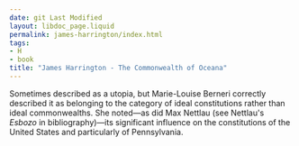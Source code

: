 ```yaml
---
date: git Last Modified
layout: libdoc_page.liquid
permalink: james-harrington/index.html
tags:
- H
- book
title: "James Harrington - The Commonwealth of Oceana"
---
```


Sometimes described as a utopia, but Marie-Louise Berneri correctly described it as belonging to the category of ideal  constitutions rather than ideal commonwealths. She noted—as did Max Nettlau (see Nettlau's _Esbozo_ in bibliography)—its significant influence on  the constitutions of the United States and particularly of Pennsylvania.